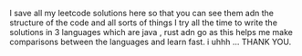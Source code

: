 I save all my leetcode solutions here so that you can see them adn the structure of the code and all sorts of things 
I try all the time to write the solutions in 3 languages which are java , rust adn go as this helps me make comparisons between the languages and learn fast. 
i uhhh ... THANK YOU.
